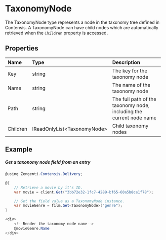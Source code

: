 # TaxonomyNode


The TaxonomyNode type represents a node in the taxonomy tree defined in Contensis. A TaxonomyNode can have child nodes which are automatically retrieved when the `Children` property is accessed.

## Properties

| Name | Type | Description |
| :--- | :--- | :---------- |
| Key | string | The key for the taxonomy node |
| Name | string | The name of the taxonomy node |
| Path | string | The full path of the taxonomy node, including the current node name |
| Children | IReadOnlyList&lt;TaxonomyNode&gt; | Child taxonomy nodes |

## Example

##### Get a taxonomy node field from an entry

```cs
@using Zengenti.Contensis.Delivery;

@{
    // Retrieve a movie by it's ID.
    var movie = client.Get("3bb72e32-1fc7-4289-bf65-60a5b8ce1f78");

    // Get the field value as a TaxonomyNode instance.
    var movieGenre = film.Get<TaxonomyNode>("genre");
}

<div>
    <!--Render the taxonomy node name-->
    @movieGenre.Name
</div>
```

